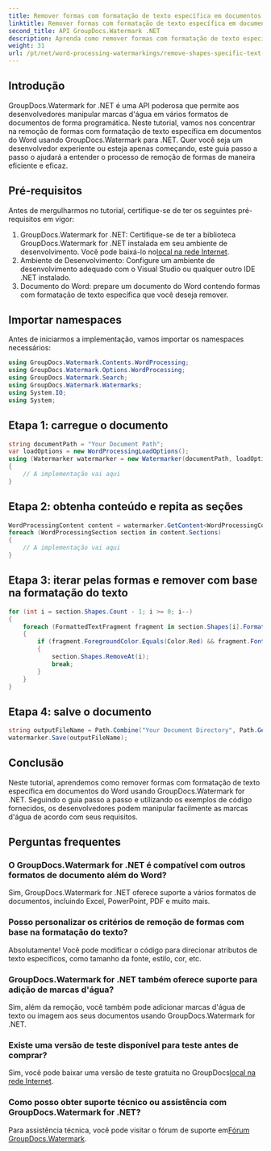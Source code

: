 ```yaml
---
title: Remover formas com formatação de texto específica em documentos do Word
linktitle: Remover formas com formatação de texto específica em documentos do Word
second_title: API GroupDocs.Watermark .NET
description: Aprenda como remover formas com formatação de texto específica em documentos do Word usando GroupDocs.Watermark for .NET. Siga nosso guia para manipulação eficiente de marcas d'água.
weight: 31
url: /pt/net/word-processing-watermarkings/remove-shapes-specific-text-formatting-word-docs/
---
```

## Introdução
GroupDocs.Watermark for .NET é uma API poderosa que permite aos desenvolvedores manipular marcas d'água em vários formatos de documentos de forma programática. Neste tutorial, vamos nos concentrar na remoção de formas com formatação de texto específica em documentos do Word usando GroupDocs.Watermark para .NET. Quer você seja um desenvolvedor experiente ou esteja apenas começando, este guia passo a passo o ajudará a entender o processo de remoção de formas de maneira eficiente e eficaz.
## Pré-requisitos
Antes de mergulharmos no tutorial, certifique-se de ter os seguintes pré-requisitos em vigor:
1.  GroupDocs.Watermark for .NET: Certifique-se de ter a biblioteca GroupDocs.Watermark for .NET instalada em seu ambiente de desenvolvimento. Você pode baixá-lo no[local na rede Internet](https://releases.groupdocs.com/Watermark/net/).
2. Ambiente de Desenvolvimento: Configure um ambiente de desenvolvimento adequado com o Visual Studio ou qualquer outro IDE .NET instalado.
3. Documento do Word: prepare um documento do Word contendo formas com formatação de texto específica que você deseja remover.

## Importar namespaces
Antes de iniciarmos a implementação, vamos importar os namespaces necessários:
```csharp
using GroupDocs.Watermark.Contents.WordProcessing;
using GroupDocs.Watermark.Options.WordProcessing;
using GroupDocs.Watermark.Search;
using GroupDocs.Watermark.Watermarks;
using System.IO;
using System;
```
## Etapa 1: carregue o documento
```csharp
string documentPath = "Your Document Path";
var loadOptions = new WordProcessingLoadOptions();
using (Watermarker watermarker = new Watermarker(documentPath, loadOptions))
{
    // A implementação vai aqui
}
```
## Etapa 2: obtenha conteúdo e repita as seções
```csharp
WordProcessingContent content = watermarker.GetContent<WordProcessingContent>();
foreach (WordProcessingSection section in content.Sections)
{
    // A implementação vai aqui
}
```
## Etapa 3: iterar pelas formas e remover com base na formatação do texto
```csharp
for (int i = section.Shapes.Count - 1; i >= 0; i--)
{
    foreach (FormattedTextFragment fragment in section.Shapes[i].FormattedTextFragments)
    {
        if (fragment.ForegroundColor.Equals(Color.Red) && fragment.Font.FamilyName == "Arial")
        {
            section.Shapes.RemoveAt(i);
            break;
        }
    }
}
```
## Etapa 4: salve o documento
```csharp
string outputFileName = Path.Combine("Your Document Directory", Path.GetFileName(documentPath));
watermarker.Save(outputFileName);
```

## Conclusão
Neste tutorial, aprendemos como remover formas com formatação de texto específica em documentos do Word usando GroupDocs.Watermark for .NET. Seguindo o guia passo a passo e utilizando os exemplos de código fornecidos, os desenvolvedores podem manipular facilmente as marcas d'água de acordo com seus requisitos.
## Perguntas frequentes
### O GroupDocs.Watermark for .NET é compatível com outros formatos de documento além do Word?
Sim, GroupDocs.Watermark for .NET oferece suporte a vários formatos de documentos, incluindo Excel, PowerPoint, PDF e muito mais.
### Posso personalizar os critérios de remoção de formas com base na formatação do texto?
Absolutamente! Você pode modificar o código para direcionar atributos de texto específicos, como tamanho da fonte, estilo, cor, etc.
### GroupDocs.Watermark for .NET também oferece suporte para adição de marcas d'água?
Sim, além da remoção, você também pode adicionar marcas d'água de texto ou imagem aos seus documentos usando GroupDocs.Watermark for .NET.
### Existe uma versão de teste disponível para teste antes de comprar?
 Sim, você pode baixar uma versão de teste gratuita no GroupDocs[local na rede Internet](https://releases.groupdocs.com/).
### Como posso obter suporte técnico ou assistência com GroupDocs.Watermark for .NET?
 Para assistência técnica, você pode visitar o fórum de suporte em[Fórum GroupDocs.Watermark](https://forum.groupdocs.com/c/watermark/19).